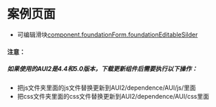 # 案例页面 
 - 可编辑滑块[component.foundationForm.foundationEditableSilder](https://pc.awebide.com/#/editableSlider/Demo/Foundation/editableSlider?title=%E5%8F%AF%E7%BC%96%E8%BE%91Slider%E6%BB%91%E5%9D%97&pageId=editableSlider)
 
#### 注意：
##### 如果使用的AUI2是4.4和5.0版本，下载更新组件后需要执行以下操作：
- 把js文件夹里面的js文件替换更新到AUI2/dependence/AUI/js/里面
- 把css文件夹里面的css文件替换更新到AUI2/dependence/AUI/css里面